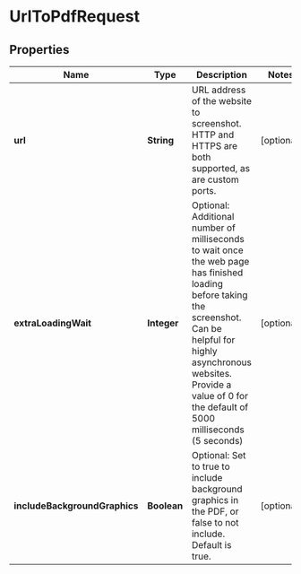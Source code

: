 
# UrlToPdfRequest

## Properties
Name | Type | Description | Notes
------------ | ------------- | ------------- | -------------
**url** | **String** | URL address of the website to screenshot.  HTTP and HTTPS are both supported, as are custom ports. |  [optional]
**extraLoadingWait** | **Integer** | Optional: Additional number of milliseconds to wait once the web page has finished loading before taking the screenshot.  Can be helpful for highly asynchronous websites.  Provide a value of 0 for the default of 5000 milliseconds (5 seconds) |  [optional]
**includeBackgroundGraphics** | **Boolean** | Optional: Set to true to include background graphics in the PDF, or false to not include.  Default is true. |  [optional]



